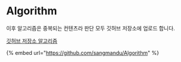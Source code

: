 # Algorithm

이후 알고리즘은 중복되는 컨텐츠라 판단 모두 깃허브 저장소에 업로드 합니다.

[깃허브 저장소 알고리즘](https://github.com/sangmandu/Algorithm)

{% embed url="https://github.com/sangmandu/Algorithm" %}




